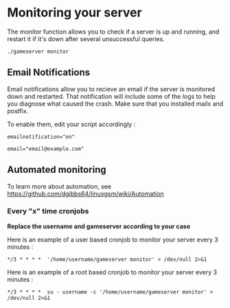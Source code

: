# Monitoring your server

The monitor function allows you to check if a server is up and running, and restart it if it's down after several unsuccessful queries.

`./gameserver monitor`


## Email Notifications

Email notifications allow you to recieve an email if the server is monitored down and restarted. That notification will include some of the logs to help you diagnose what caused the crash. Make sure that you installed mailx and postfix.

To enable them, edit your script accordingly : 

`emailnotification="on"`

`email="email@example.com"`



## Automated monitoring

To learn more about automation, see https://github.com/dgibbs64/linuxgsm/wiki/Automation

### Every "x" time cronjobs

**Replace the username and gameserver according to your case**

Here is an example of a user based cronjob to monitor your server every 3 minutes : 

`*/3 * * * *  '/home/username/gameserver monitor' > /dev/null 2>&1`

Here is an example of a root based cronjob to monitor your server every 3 minutes : 

`*/3 * * * *  su - username -c '/home/username/gameserver monitor' > /dev/null 2>&1`